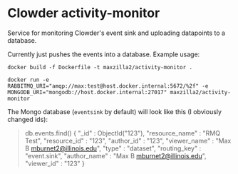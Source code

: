 # Clowder activity-monitor
Service for monitoring Clowder's event sink and uploading datapoints to a database.

Currently just pushes the events into a database. Example usage:

`docker build -f Dockerfile -t maxzilla2/activity-monitor .`

`docker run -e RABBITMQ_URI="amqp://max:test@host.docker.internal:5672/%2f" -e MONGODB_URI="mongodb://host.docker.internal:27017" maxzilla2/activity-monitor`

The Mongo database (`eventsink` by default) will look like this (I obviously changed ids):

> db.events.find()
{ "_id" : ObjectId("123"), "resource_name" : "RMQ Test", "resource_id" : "123", "author_id" : "123", "viewer_name" : "Max B mburnet2@illinois.edu", "type" : "dataset", "routing_key" : "event.sink", "author_name" : "Max B mburnet2@illinois.edu", "viewer_id" : "123" }

